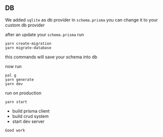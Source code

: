 ## DB

We added `sqlite` as db provider in `schema.prisma` you can change it to your custom db provider

after an update your `schema.prisma` run

```bashell
yarn create-migration
yarn migrate-database
```

this commands will save your schema into db

now run

```bashell
pal g
yarn generate
yarn dev
```

run on production

```bashell
yarn start
```

- build prisma client
- build crud system
- start dev server

`Good work`